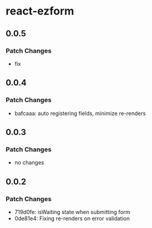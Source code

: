 # react-ezform

## 0.0.5

### Patch Changes

- fix

## 0.0.4

### Patch Changes

- bafcaaa: auto registering fields, minimize re-renders

## 0.0.3

### Patch Changes

- no changes

## 0.0.2

### Patch Changes

- 719d0fe: isWaiting state when submitting form
- 0de81e4: Fixing re-renders on error validation
